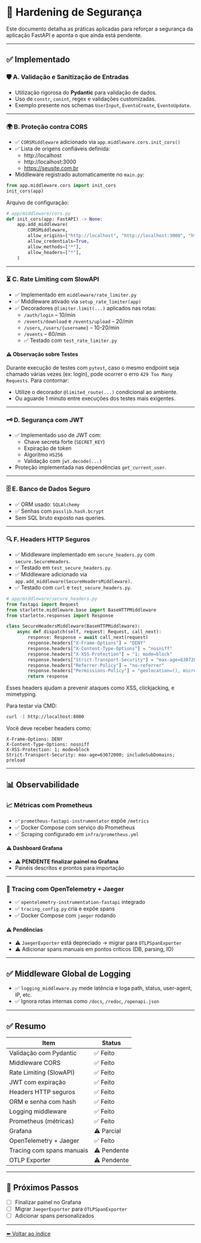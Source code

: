 # 🔐 Hardening de Segurança

Este documento detalha as práticas aplicadas para reforçar a segurança da aplicação FastAPI e aponta o que ainda está pendente.

---

## ✅ Implementado

### 🛡️ A. Validação e Sanitização de Entradas

- Utilização rigorosa do **Pydantic** para validação de dados.
- Uso de `constr`, `conint`, regex e validações customizadas.
- Exemplo presente nos schemas `UserInput`, `EventoCreate`, `EventoUpdate`.

---

### 🌍 B. Proteção contra CORS

- ✅ `CORSMiddleware` adicionado via `app.middleware.cors.init_cors()`
- ✅ Lista de origens confiáveis definida:
  - http://localhost
  - http://localhost:3000
  - https://seusite.com.br
- Middleware registrado automaticamente no `main.py`:

```python
from app.middleware.cors import init_cors
init_cors(app)
```

Arquivo de configuração:

```python
# app/middleware/cors.py
def init_cors(app: FastAPI) -> None:
    app.add_middleware(
        CORSMiddleware,
        allow_origins=["http://localhost", "http://localhost:3000", "https://seusite.com.br"],
        allow_credentials=True,
        allow_methods=["*"],
        allow_headers=["*"],
    )
```

---

### ⏳ C. Rate Limiting com SlowAPI

- ✅ Implementado em `middleware/rate_limiter.py`
- ✅ Middleware ativado via `setup_rate_limiter(app)`
- ✅ Decoradores `@limiter.limit(...)` aplicados nas rotas:
  - `/auth/login` – 10/min
  - `/events/download` e `/events/upload` – 20/min
  - `/users`, `/users/{username}` – 10-20/min
  - `/events` – 60/min
  - ✅ Testado com `test_rate_limiter.py`

#### ⚠️ Observação sobre Testes

Durante execução de testes com `pytest`, caso o mesmo endpoint seja chamado várias vezes (ex: login), pode ocorrer o erro `429 Too Many Requests`. Para contornar:

- Utilize o decorador `@limited_route(...)` condicional ao ambiente.
- Ou aguarde 1 minuto entre execuções dos testes mais exigentes.

---

### 🗝️ D. Segurança com JWT

- ✅ Implementado uso de JWT com:
  - Chave secreta forte (`SECRET_KEY`)
  - Expiração de token
  - Algoritmo `HS256`
  - Validação com `jwt.decode(...)`
- Proteção implementada nas dependências `get_current_user`.

---

### 🗄️ E. Banco de Dados Seguro

- ✅ ORM usado: `SQLAlchemy`
- ✅ Senhas com `passlib.hash.bcrypt`
- Sem SQL bruto exposto nas queries.

---

### 🔍 F. Headers HTTP Seguros

- ✅ Middleware implementado em `secure_headers.py` com `secure.SecureHeaders`.
- ✅ Testado em `test_secure_headers.py`.
- ✅ Middleware adicionado via `app.add_middleware(SecureHeadersMiddleware)`.
- ✅ Testado com `curl` e `test_secure_headers.py`.

```python
# app/middleware/secure_headers.py
from fastapi import Request
from starlette.middleware.base import BaseHTTPMiddleware
from starlette.responses import Response

class SecureHeadersMiddleware(BaseHTTPMiddleware):
    async def dispatch(self, request: Request, call_next):
        response: Response = await call_next(request)
        response.headers["X-Frame-Options"] = "DENY"
        response.headers["X-Content-Type-Options"] = "nosniff"
        response.headers["X-XSS-Protection"] = "1; mode=block"
        response.headers["Strict-Transport-Security"] = "max-age=63072000; includeSubDomains; preload"
        response.headers["Referrer-Policy"] = "no-referrer"
        response.headers["Permissions-Policy"] = "geolocation=(), microphone=(), camera=()"]
        return response
```

Esses headers ajudam a prevenir ataques como XSS, clickjacking, e mimetyping.

Para testar via CMD:
```bash
curl -I http://localhost:8000
```

Você deve receber headers como:

```
X-Frame-Options: DENY
X-Content-Type-Options: nosniff
X-XSS-Protection: 1; mode=block
Strict-Transport-Security: max-age=63072000; includeSubDomains; preload
```

---

## 📊 Observabilidade

### 📈 Métricas com Prometheus

- ✅ `prometheus-fastapi-instrumentator` expõe `/metrics`
- ✅ Docker Compose com serviço do Prometheus
- ✅ Scraping configurado em `infra/prometheus.yml`

#### ⚠️ Dashboard Grafana

- ⚠️ **PENDENTE finalizar painel no Grafana**
- Painéis descritos e prontos para importação

---

### 📡 Tracing com OpenTelemetry + Jaeger

- ✅ `opentelemetry-instrumentation-fastapi` integrado
- ✅ `tracing_config.py` cria e expõe spans
- ✅ Docker Compose com `jaeger` rodando

#### ⚠️ Pendências

- ⚠️ `JaegerExporter` está depreciado → migrar para `OTLPSpanExporter`
- ⚠️ Adicionar spans manuais em pontos críticos (DB, parsing, IO)

---

## ✅ Middleware Global de Logging

- ✅ `logging_middleware.py` mede latência e loga path, status, user-agent, IP, etc.
- ✅ Ignora rotas internas como `/docs`, `/redoc`, `/openapi.json`

---

## ✅ Resumo

| Item                          | Status    |
|-------------------------------|-----------|
| Validação com Pydantic       | ✅ Feito  |
| Middleware CORS              | ✅ Feito  |
| Rate Limiting (SlowAPI)      | ✅ Feito  |
| JWT com expiração            | ✅ Feito  |
| Headers HTTP seguros         | ✅ Feito  |
| ORM e senha com hash         | ✅ Feito  |
| Logging middleware           | ✅ Feito  |
| Prometheus (métricas)        | ✅ Feito  |
| Grafana                      | ⚠️ Parcial |
| OpenTelemetry + Jaeger       | ✅ Feito  |
| Tracing com spans manuais    | ⚠️ Pendente |
| OTLP Exporter                | ⚠️ Pendente |

---

## 📌 Próximos Passos

- [ ] Finalizar painel no Grafana
- [ ] Migrar `JaegerExporter` para `OTLPSpanExporter`
- [ ] Adicionar spans personalizados

---

[⬅️ Voltar ao índice](../README.md)